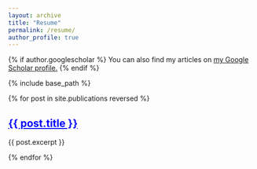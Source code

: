 ```yaml
---
layout: archive
title: "Resume"
permalink: /resume/
author_profile: true
--- 
```


{% if author.googlescholar %}
  You can also find my articles on <u><a href="{{author.googlescholar}}">my Google Scholar profile</a>.</u>
{% endif %}

{% include base_path %}

{% for post in site.publications reversed %}
  <h2 onclick="window.location='{{ post.permalink }}'" style="cursor:pointer; color: blue; text-decoration: underline;">{{ post.title }}</h2>
  <p>{{ post.excerpt }}</p>
{% endfor %}